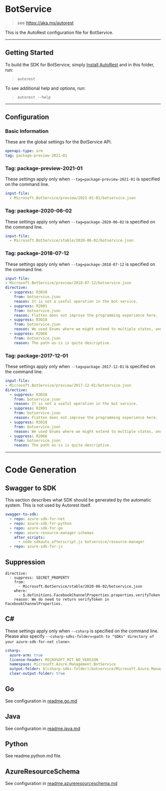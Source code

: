 # BotService

> see https://aka.ms/autorest

This is the AutoRest configuration file for BotService.

---

## Getting Started

To build the SDK for BotService, simply [Install AutoRest](https://aka.ms/autorest/install) and in this folder, run:

> `autorest`

To see additional help and options, run:

> `autorest --help`

---

## Configuration

### Basic Information

These are the global settings for the BotService API.

``` yaml
openapi-type: arm
tag: package-preview-2021-01
```


### Tag: package-preview-2021-01

These settings apply only when `--tag=package-preview-2021-01` is specified on the command line.

```yaml $(tag) == 'package-preview-2021-01'
input-file:
  - Microsoft.BotService/preview/2021-01-01/botservice.json
```
### Tag: package-2020-06-02

These settings apply only when `--tag=package-2020-06-02` is specified on the command line.

``` yaml $(tag) == 'package-2020-06-02'
input-file:
  - Microsoft.BotService/stable/2020-06-02/botservice.json
```

### Tag: package-2018-07-12

These settings apply only when `--tag=package-2018-07-12` is specified on the command line.

``` yaml $(tag) == 'package-2018-07-12'
input-file:
- Microsoft.BotService/preview/2018-07-12/botservice.json
directive:
  - suppress: R3010
    from: botservice.json
    reason: It is not a useful operation in the bot service.
  - suppress: R2001
    from: botservice.json
    reason: Flatten does not improve the programming experience here.
  - suppress: R3018
    from: botservice.json
    reason: We used Enums where we might extend to multiple states, and left booleans where it would ease development.
  - suppress: R2066
    from: botservice.json
    reason: The path as-is is quite descriptive.
```

### Tag: package-2017-12-01

These settings apply only when `--tag=package-2017-12-01` is specified on the command line.

``` yaml $(tag) == 'package-2017-12-01'
input-file:
- Microsoft.BotService/preview/2017-12-01/botservice.json
directive:
  - suppress: R3010
    from: botservice.json
    reason: It is not a useful operation in the bot service.
  - suppress: R2001
    from: botservice.json
    reason: Flatten does not improve the programming experience here.
  - suppress: R3018
    from: botservice.json
    reason: We used Enums where we might extend to multiple states, and left booleans where it would ease development.
  - suppress: R2066
    from: botservice.json
    reason: The path as-is is quite descriptive.
```

---

# Code Generation

## Swagger to SDK

This section describes what SDK should be generated by the automatic system.
This is not used by Autorest itself.

``` yaml $(swagger-to-sdk)
swagger-to-sdk:
  - repo: azure-sdk-for-net
  - repo: azure-sdk-for-python
  - repo: azure-sdk-for-go
  - repo: azure-resource-manager-schemas
    after_scripts:
      - node sdkauto_afterscript.js botservice/resource-manager
  - repo: azure-sdk-for-js
```

## Suppression

``` 
directive:
  - suppress: SECRET_PROPERTY
    from:
      - Microsoft.BotService/stable/2020-06-02/botservice.json
    where:
      - $.definitions.FacebookChannelProperties.properties.verifyToken
    reason: We do need to return verifyToken in FacebookChannelProperties.
```

## C#

These settings apply only when `--csharp` is specified on the command line.
Please also specify `--csharp-sdks-folder=<path to "SDKs" directory of your azure-sdk-for-net clone>`.

``` yaml $(csharp)
csharp:
  azure-arm: true
  license-header: MICROSOFT_MIT_NO_VERSION
  namespace: Microsoft.Azure.Management.BotService
  output-folder: $(csharp-sdks-folder)/botservice/Microsoft.Azure.Management.BotService/src/Generated
  clear-output-folder: true
```

## Go

See configuration in [readme.go.md](./readme.go.md)

## Java

See configuration in [readme.java.md](./readme.java.md)

## Python

See readme.python.md file.

## AzureResourceSchema

See configuration in [readme.azureresourceschema.md](./readme.azureresourceschema.md)
